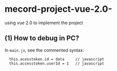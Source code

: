# mecord-project-vue-2.0-
using vue 2.0 to implement the project

(1) How to debug in PC?
-----
In `main.js`, see the commented syntax:
  ```
    this.acesstoken.id = data     // javascript
    this.accesstoken.userId = 1   // javascript
  ```
